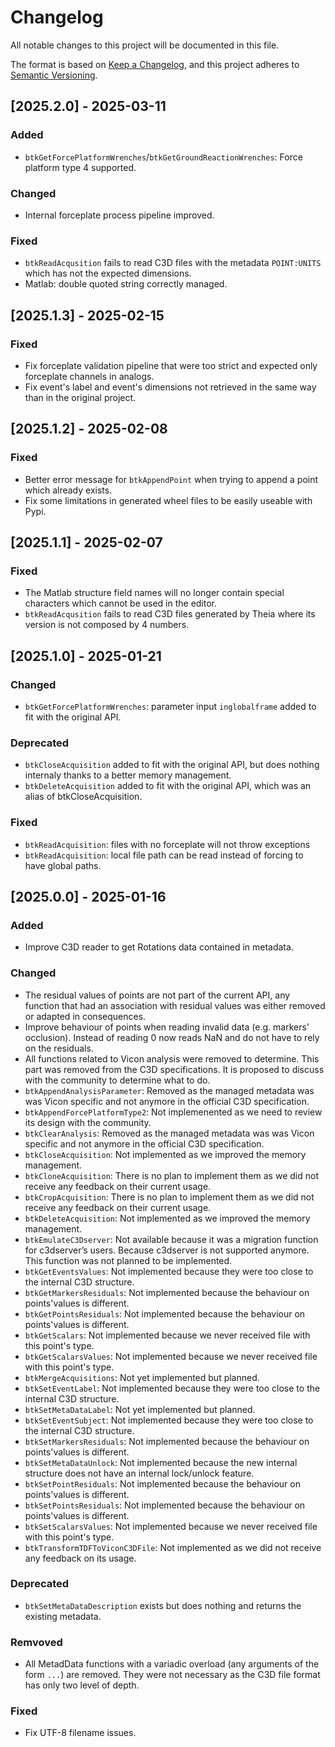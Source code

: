 # Changelog
All notable changes to this project will be documented in this file.

The format is based on [Keep a Changelog](https://keepachangelog.com/en/1.0.0/),
and this project adheres to [Semantic Versioning](https://semver.org/spec/v2.0.0.html).

## [2025.2.0] - 2025-03-11

### Added
- `btkGetForcePlatformWrenches`/`btkGetGroundReactionWrenches`: Force platform type 4 supported.

### Changed
- Internal forceplate process pipeline improved.

### Fixed
- `btkReadAcqusition` fails to read C3D files with the metadata `POINT:UNITS` which has not the expected dimensions.
- Matlab: double quoted string correctly managed.

## [2025.1.3] - 2025-02-15

### Fixed
- Fix forceplate validation pipeline that were too strict and expected only forceplate channels in analogs.
- Fix event's label and event's dimensions not retrieved in the same way than in the original project.

## [2025.1.2] - 2025-02-08

### Fixed
- Better error message for `btkAppendPoint` when trying to append a point which already exists.
- Fix some limitations in generated wheel files to be easily useable with Pypi.

## [2025.1.1] - 2025-02-07

### Fixed
- The Matlab structure field names will no longer contain special characters which cannot be used in the editor.
- `btkReadAcqusition` fails to read C3D files generated by Theia where its version is not composed by 4 numbers.

## [2025.1.0] - 2025-01-21

### Changed
- `btkGetForcePlatformWrenches`: parameter input `inglobalframe` added to fit with the original API.

### Deprecated
- `btkCloseAcquisition` added to fit with the original API, but does nothing internaly thanks to a better memory management.
- `btkDeleteAcquisition` added to fit with the original API, which was an alias of btkCloseAcquisition.

### Fixed
- `btkReadAcquisition`: files with no forceplate will not throw exceptions
- `btkReadAcquisition`: local file path can be read instead of forcing to have global paths.

## [2025.0.0] - 2025-01-16

### Added
- Improve C3D reader to get Rotations data contained in metadata.

### Changed
- The residual values of points are not part of the current API, any function that had an association with residual values was either removed or adapted in consequences.
- Improve behaviour of points when reading invalid data (e.g. markers' occlusion). Instead of reading 0 now reads NaN and do not have to rely on the residuals.
- All functions related to Vicon analysis were removed to determine. This part was removed from the C3D specifications. It is proposed to discuss with the community to determine what to do.
- `btkAppendAnalysisParameter`: Removed as the managed metadata was was Vicon specific and not anymore in the official C3D specification.
- `btkAppendForcePlatformType2`: Not implemenented as we need to review its design with the community.
- `btkClearAnalysis`: Removed as the managed metadata was was Vicon specific and not anymore in the official C3D specification.
- `btkCloseAcquisition`: Not implemented as we improved the memory management.
- `btkCloneAcquisition`: There is no plan to implement them as we did not receive any feedback on their current usage.
- `btkCropAcquisition`: There is no plan to implement them as we did not receive any feedback on their current usage.
- `btkDeleteAcquisition`: Not implemented as we improved the memory management.
- `btkEmulateC3Dserver`: Not available because it was a migration function for c3dserver’s users. Because c3dserver is not supported anymore. This function was not planned to be implemented.
- `btkGetEventsValues`: Not implemented because they were too close to the internal C3D structure.
- `btkGetMarkersResiduals`: Not implemented because the behaviour on points'values is different.
- `btkGetPointsResiduals`: Not implemented because the behaviour on points'values is different.
- `btkGetScalars`: Not implemented because we never received file with this point's type.
- `btkGetScalarsValues`: Not implemented because we never received file with this point's type.
- `btkMergeAcquisitions`: Not yet implemented but planned.
- `btkSetEventLabel`: Not implemented because they were too close to the internal C3D structure.
- `btkSetMetaDataLabel`: Not yet implemented but planned.
- `btkSetEventSubject`: Not implemented because they were too close to the internal C3D structure.
- `btkSetMarkersResiduals`: Not implemented because the behaviour on points'values is different.
- `btkSetMetaDataUnlock`: Not implemented because the new internal structure does not have an internal lock/unlock feature.
- `btkSetPointResiduals`: Not implemented because the behaviour on points'values is different.
- `btkSetPointsResiduals`: Not implemented because the behaviour on points'values is different.
- `btkSetScalarsValues`: Not implemented because we never received file with this point's type.
- `btkTransformTDFToViconC3DFile`: Not implemented as we did not receive any feedback on its usage.

### Deprecated
- `btkSetMetaDataDescription` exists but does nothing and returns the existing metadata.

### Remvoved
- All MetadData functions with a variadic overload (any arguments of the form `...`) are removed. They were not necessary as the C3D file format has only two level of depth.

### Fixed
- Fix UTF-8 filename issues.

